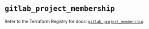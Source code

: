 # `gitlab_project_membership`

Refer to the Terraform Registry for docs: [`gitlab_project_membership`](https://registry.terraform.io/providers/gitlabhq/gitlab/17.11.0/docs/resources/project_membership).
